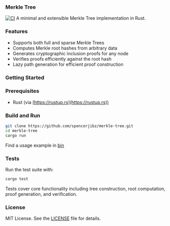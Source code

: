 ### Merkle Tree 
[![CI](https://github.com/spencerjibz/merkle-tree/actions/workflows/ci.yaml/badge.svg)](https://github.com/spencerjibz/merkle-tree/actions/workflows/ci.yaml)
A minimal and extensible Merkle Tree implementation in Rust.
### Features
- Supports both full and sparse Merkle Trees  
- Computes Merkle root hashes from arbitrary data  
- Generates cryptographic inclusion proofs for any node  
- Verifies proofs efficiently against the root hash  
- Lazy path generation for efficient proof construction  
### Getting Started
### Prerequisites
- Rust (via [https://rustup.rs](https://rustup.rs))

### Build and Run

```bash
git clone https://github.com/spencerjibz/merkle-tree.git
cd merkle-tree
cargo run
```
Find a usage example in [bin](bin/main.rs)
### Tests

Run the test suite with:

```bash
cargo test
```
Tests cover core functionality including tree construction, root computation, proof generation, and verification.

### License
MIT License. See the [LICENSE](LICENSE) file for details.
